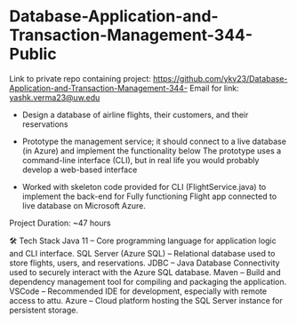 # Database-Application-and-Transaction-Management-344-Public
Link to private repo containing project: https://github.com/ykv23/Database-Application-and-Transaction-Management-344-
Email for link: yashk.verma23@uw.edu

* Design a database of airline flights, their customers, and their reservations

* Prototype the management service; it should connect to a live database (in Azure) and implement the functionality below The prototype uses a command-line interface (CLI), but in real life you would probably develop a web-based interface

* Worked with skeleton code provided for CLI (FlightService.java) to implement the back-end for Fully functioning Flight app connected to live database on Microsoft Azure.

Project Duration: ~47 hours

🛠️ Tech Stack
Java 11 – Core programming language for application logic and CLI interface.
SQL Server (Azure SQL) – Relational database used to store flights, users, and reservations.
JDBC – Java Database Connectivity used to securely interact with the Azure SQL database.
Maven – Build and dependency management tool for compiling and packaging the application.
VSCode – Recommended IDE for development, especially with remote access to attu.
Azure – Cloud platform hosting the SQL Server instance for persistent storage.
